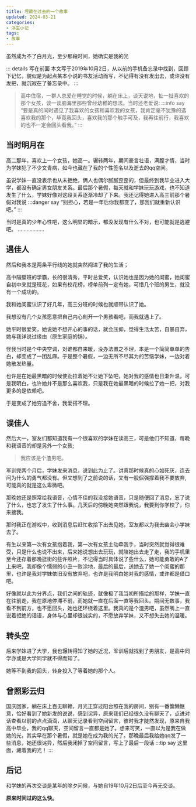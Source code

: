 ```yaml
---
title: 埋藏在过去的一个故事
updated: 2024-03-21
categories:
- 浮生小记
tags:
- 故事
---
```



虽然成为不了白月光，至少那段时间，她确实是我的光
<!-- more -->

::: details 写在前面
本文写于2019年10月2日，从以前的手机备忘录中找到，回顾下记忆，貌似是为起点某本小说的书友活动而写，不记得有没有发出去，或许没有发把，就沉寂在了备忘录中。
:::

> 高中住宿，一群人总爱在睡觉的时候，躺在床上，谈天说地，扯一扯喜欢的那个女孩，谈一谈脑海里那些曾经幼稚的想法。当时还老爱说:
:::info say
“要是真的同时遇见了我喜欢的女孩和喜欢我的女孩，我肯定毫不犹豫的选喜欢我的那个，毕竟我回头，喜欢我的那个触手可及，我再往前行，我喜欢的也不一定会回头看我。”
:::

## 当时明月在

高二那年，喜欢上一个女孩，她高一。辗转两年，期间豪言壮语，满腹才情，当时为学妹犯了不少文青病，如今也藏在了我的个性签名以及逝去的qq空间。

虽说学妹一直没表示也从未拒绝，俩人也偶尔腻腻歪歪的，但最终到我毕业进入大学，都没有确定男女朋友关系。最后那个暑假，每天就和学妹玩玩游戏，也不知道发生了什么，学妹好像对这段关系逐渐冷却了下来。我还记得她进入高三前那个暑假对我说
:::danger say
“别担心，若是一年后你我都变了，那我们就重新认识吧。”
:::

当时是真的少年心性吧，这么明显的暗示，都没发现有什么不对，也可能就是逃避吧。
………………

## 遇佳人

然后和我本是两条平行线的她就突然闯进了我的生活；

高中隔壁班的学霸，长的很清秀，平时总爱笑，认识她也是因为她的闺蜜，她闺蜜自初中来就是班花，如果有校花榜，榜单前列一定有她，可惜几个班的男生，就没有一个成功的。

我和她闺蜜认识了好几年，高三分班的时候也就顺带认识了她。

我想没有几个女孩愿意把自己内心剖开一个男孩看吧，而我就遇上了。

她平时很爱笑，她说她不想开心的事的话，就会压抑，觉得生活太苦，自暴自弃，她与我详说过缘由（原生家庭的锅）。

怪我当时是个中央空调，对谁都自来暖，没办法置之不理，本是一个简简单单的告白，却变成了一团乱麻。于是整个暑假，一边无所不尽其为的苦恼学妹，一边对着她散发热量。

也许是在她最黑暗的时候使劲拉着她不让她下坠吧，她对我的感情也日渐升温，可是我明白，也许她并不是那么喜欢我，只是我在她最黑暗的时候拉了她一把，对我更多的是依赖吧。

于是变成了她穷追不舍，我爱搭不理。

## 误佳人

然后大一，室友们都知道我有一个很喜欢的学妹在读高三，可是他们不知道，每晚和我语音的却是另外一个女孩;

>我应该是个渣男吧。


军训完两个月后，学妹发来消息，说到此为止了。讲真那时候真的心如死灰，连去问为什么的勇气都没有。但又想到了之前说的话，又有一股倔强撑着我不要放弃,可能真的就是这么卑微吧。

那晚她还是照常给我语音，心情不佳的我没接她语音，只是随便回了消息，忘了说了什么，也忘了发生了什么事。几天后的傍晚她突然跟我说，我要到你学校了，你来接我。

那时我正在游戏中，收到消息后赶忙收拾下出去见她，室友都以为我去幽会小学妹去了。

有生以来第一次有女孩抱着我，第一次有女孩主动牵我手，当时突然就觉得很难受，只是什么也说不出来，后来她说想出去玩玩，就陪她出去走了走，我的手机里至今还存着那晚逛街的些许照片，不记得当时具体说了些什么，她可能勇敢的A了上来吧，我却像个懦弱的小丑一败涂地，最后的最后，送她去了她一个闺蜜的那里，也许是我对学妹依旧没有放弃吧，也许是我明白她对我的感情，或许都是借口吧。

好像就以此为分界点，我们之间的轨迹，就像极了我当初所描绘的那样，学妹一直在往前走，我在原地停滞不前，而她就一直在后面一直等我回头。期间无数事，我看不到前方，也不愿回头，她也还环绕着这里。我真的是个渣男吧，虽然嘴上一直说着拒绝的话语，身体与心里却很诚实的，不愿放弃学妹，又不想失去她的温暖。

## 转头空

后来学妹进了大学，我也辗转得知了她的近况，军训后就找到了男朋友，是高中同学亦或是大学同学就不得而知了。

她等不到我的回头，转身投入了等着她的那个人。

## 曾照彩云归
国庆回家，躺在床上百无聊赖，月光正穿过阳台照在我的房间，别有一番慵懒惬意，恰好看到了她新发的说说，感到诧异，原来我们已经很久没有聊天了，点进对话查看以前的点点滴滴，从聊天记录看到空间留言，彼时我才陡然发现，原来自我高中毕业，我的qq聊天，空间留言一直都是她了。想来可笑，一直以为是我在做她的光，其实早在那个暑假，就是她在成为我的光了。那晚最后我给她qq发了一些消息，她还很诧异，然后我闭掉了空间留言，写上了最后一段话
:::tip say
这里面，藏着我的光！
:::

## 后记

和学妹的再次交谈是某年的除夕问候，与她自19年10月2日后至今再无交谈。

**原来时间过的这么快。**